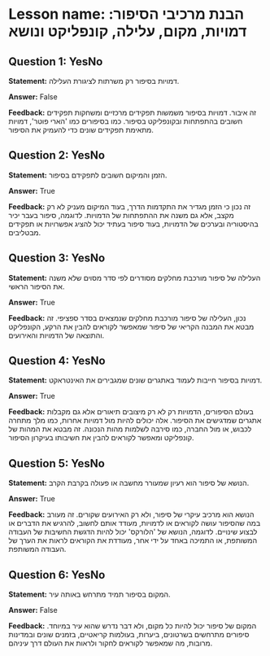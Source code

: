 # Lesson name: הבנת מרכיבי הסיפור: דמויות, מקום, עלילה, קונפליקט ונושא

## Question 1: YesNo

**Statement:** דמויות בסיפור רק משרתות לציגורת העלילה.

**Answer:** False

**Feedback:**
זה איבור. דמויות בסיפור משמשות תפקידים מרכזיים ומשחקות תפקידים חשובים בהתפתחות ובקונפליקט בסיפור. כמו בסיפורים כמו 'הארי פוטר', דמויות מתאימת תפקידים שונים כדי להעמיק את הסיפור.


## Question 2: YesNo

**Statement:** הזמן והמיקום חשובים לתפקידם בסיפור.

**Answer:** True

**Feedback:**
זה נכון כי הזמן מגדיר את התקדמות הדרך, בעוד המיקום מעניק לא רק מקצב, אלא גם משנה את ההתפתחות של הדמויות. לדוגמה, סיפור בעבר יכיר בהיסטוריה ובערכים של הדמויות, בעוד סיפור בעתיד יכול להציג אפשרויות או תפקידים מבטליבים.


## Question 3: YesNo

**Statement:** העלילה של סיפור מורכבת מחלקים מסודרים לפי סדר מסוים שלא משנה את הסיפור הראשי.

**Answer:** True

**Feedback:**
נכון, העלילה של סיפור מורכבת מחלקים שנמצאים בסדר ספציפי. זה מבטא את המבנה הקריאי של סיפור שמאפשר לקוראים להבין את הרקע, הקונפליקט והתוצאה של הדמויות והאירועים.


## Question 4: YesNo

**Statement:** דמויות בסיפור חייבות לעמוד באתגרים שונים שמגבירים את האינטראקט.

**Answer:** True

**Feedback:**
בעולם הסיפורים, הדמויות רק לא רק מיצובים תיאורים אלא גם מקבלות אתגרים שמדגישים את הסיפור. אלה יכולים להיות מול דמויות אחרות, כמו מלך מתחרה לכבוש, או מול החברה, כמו סירבה לשלמות מהות הנכונה. זה מבטא את המהות של קונפליקט ומאפשר לקוראים להבין את חשיבותו בעיקרון הסיפור.


## Question 5: YesNo

**Statement:** הנושא של סיפור הוא רעיון שמעורר מחשבה או פעולה בקרבת הקרב.

**Answer:** True

**Feedback:**
הנושא הוא מרכיב עיקרי של סיפור, ולא רק האירועים שקורים. זה מעורב במה שהסיפור עושה לקוראים או לדמויות, מעודד אותם לחשוב, להרגיש את הדברים או לבצוע שינויים. לדוגמה, הנושא של 'הלורקס' יכול להיות הדגשת החשיבות של העבודה המשותפת, או התמיכה באחד על ידי אחר, מעודדת את הקוראים לראות את הערך של העבודה המשותפת.


## Question 6: YesNo

**Statement:** המקום בסיפור תמיד מתרחש באותה עיר.

**Answer:** False

**Feedback:**
המקום של סיפור יכול להיות כל מקום, ולא דבר נדרש שהוא עיר במיוחד. סיפורים מתרחשים בשרטונים, ביערות, בעולמות קריאטיים, בזמנים שונים ובמדינות מרובות, מה שמאפשר לקוראים לחקור ולראות את העולם דרך עיניהם.

